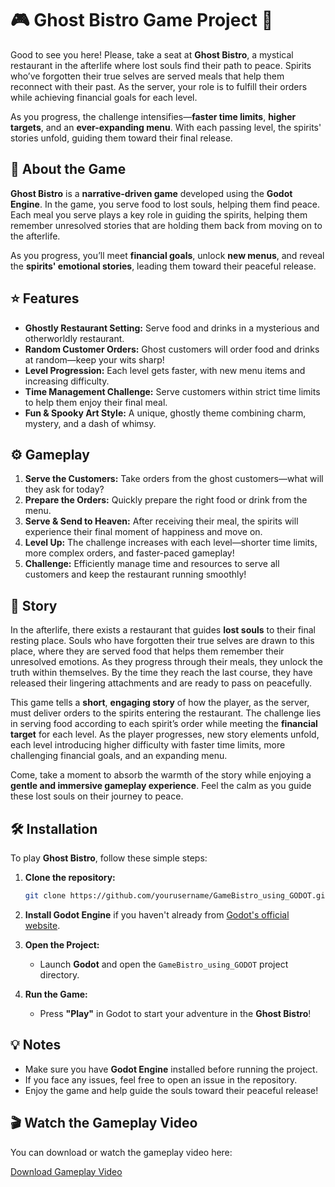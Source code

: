 # 🎮 **Ghost Bistro Game Project** 👻

Good to see you here! Please, take a seat at **Ghost Bistro**, a mystical restaurant in the afterlife where lost souls find their path to peace. Spirits who’ve forgotten their true selves are served meals that help them reconnect with their past. As the server, your role is to fulfill their orders while achieving financial goals for each level. 

As you progress, the challenge intensifies—**faster time limits**, **higher targets**, and an **ever-expanding menu**. With each passing level, the spirits' stories unfold, guiding them toward their final release.



## 📜 **About the Game**

**Ghost Bistro** is a **narrative-driven game** developed using the **Godot Engine**. In the game, you serve food to lost souls, helping them find peace. Each meal you serve plays a key role in guiding the spirits, helping them remember unresolved stories that are holding them back from moving on to the afterlife. 

As you progress, you’ll meet **financial goals**, unlock **new menus**, and reveal the **spirits' emotional stories**, leading them toward their peaceful release.



## ⭐ **Features**

- **Ghostly Restaurant Setting:** Serve food and drinks in a mysterious and otherworldly restaurant.
- **Random Customer Orders:** Ghost customers will order food and drinks at random—keep your wits sharp!
- **Level Progression:** Each level gets faster, with new menu items and increasing difficulty.
- **Time Management Challenge:** Serve customers within strict time limits to help them enjoy their final meal.
- **Fun & Spooky Art Style:** A unique, ghostly theme combining charm, mystery, and a dash of whimsy.



## ⚙️ **Gameplay**

1. **Serve the Customers:** Take orders from the ghost customers—what will they ask for today?
2. **Prepare the Orders:** Quickly prepare the right food or drink from the menu.
3. **Serve & Send to Heaven:** After receiving their meal, the spirits will experience their final moment of happiness and move on.
4. **Level Up:** The challenge increases with each level—shorter time limits, more complex orders, and faster-paced gameplay!
5. **Challenge:** Efficiently manage time and resources to serve all customers and keep the restaurant running smoothly!



## 🌟 **Story**

In the afterlife, there exists a restaurant that guides **lost souls** to their final resting place. Souls who have forgotten their true selves are drawn to this place, where they are served food that helps them remember their unresolved emotions. As they progress through their meals, they unlock the truth within themselves. By the time they reach the last course, they have released their lingering attachments and are ready to pass on peacefully.

This game tells a **short**, **engaging story** of how the player, as the server, must deliver orders to the spirits entering the restaurant. The challenge lies in serving food according to each spirit’s order while meeting the **financial target** for each level. As the player progresses, new story elements unfold, each level introducing higher difficulty with faster time limits, more challenging financial goals, and an expanding menu.

Come, take a moment to absorb the warmth of the story while enjoying a **gentle and immersive gameplay experience**. Feel the calm as you guide these lost souls on their journey to peace.



## 🛠️ **Installation**

To play **Ghost Bistro**, follow these simple steps:

1. **Clone the repository:**
    ```bash
    git clone https://github.com/yourusername/GameBistro_using_GODOT.git
    ```

2. **Install Godot Engine** if you haven't already from [Godot's official website](https://godotengine.org/download).

3. **Open the Project:**
    - Launch **Godot** and open the `GameBistro_using_GODOT` project directory.

4. **Run the Game:**
    - Press **"Play"** in Godot to start your adventure in the **Ghost Bistro**!



## 💡 **Notes**

- Make sure you have **Godot Engine** installed before running the project. 
- If you face any issues, feel free to open an issue in the repository.
- Enjoy the game and help guide the souls toward their peaceful release!

## 🎬 **Watch the Gameplay Video**

You can download or watch the gameplay video here:

[Download Gameplay Video](https://github.com/Taksanant/Ghost_bistro-Game-Project/raw/main/GameVideo/GhostBistro%20(DEBUG)%202566-09-27%2013-22-28.mp4)




